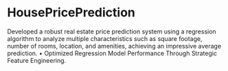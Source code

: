 # HousePricePrediction
 Developed a robust real estate price prediction system using a regression algorithm to analyze multiple characteristics such as square footage, number of rooms,  location, and amenities, achieving an impressive average prediction. • Optimized Regression Model Performance Through Strategic Feature Engineering.

